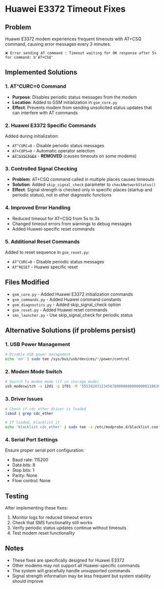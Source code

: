 # Huawei E3372 Timeout Fixes

## Problem
Huawei E3372 modem experiences frequent timeouts with AT+CSQ command, causing error messages every 3 minutes:
```
❌ Error sending AT command : Timeout waiting for OK response after 5s for command: b'AT+CSQ'
```

## Implemented Solutions

### 1. AT^CURC=0 Command
- **Purpose**: Disables periodic status messages from the modem
- **Location**: Added to GSM initialization in `gsm_core.py`
- **Effect**: Prevents modem from sending unsolicited status updates that can interfere with AT commands

### 2. Huawei E3372 Specific Commands
Added during initialization:
- `AT^CURC=0` - Disable periodic status messages
- `AT+COPS=0` - Automatic operator selection
- ~~`AT^SYSCFGEX`~~ - **REMOVED** (causes timeouts on some modems)

### 3. Controlled Signal Checking
- **Problem**: AT+CSQ command called in multiple places causes timeouts
- **Solution**: Added `skip_signal_check` parameter to `checkNetworkStatus()`
- **Effect**: Signal strength is checked only in specific places (startup and periodic status), not in other diagnostic functions

### 4. Improved Error Handling
- Reduced timeout for AT+CSQ from 5s to 3s
- Changed timeout errors from warnings to debug messages
- Added Huawei-specific reset commands

### 5. Additional Reset Commands
Added to reset sequence in `gsm_reset.py`:
- `AT^CURC=0` - Disable periodic status messages
- `AT^RESET` - Huawei specific reset

## Files Modified
- `gsm_core.py` - Added Huawei E3372 initialization commands
- `gsm_commands.py` - Added Huawei command constants
- `gsm_diagnostics.py` - Added skip_signal_check option
- `gsm_reset.py` - Added Huawei reset commands
- `sms_launcher.py` - Use skip_signal_check for periodic status

## Alternative Solutions (if problems persist)

### 1. USB Power Management
```bash
# Disable USB power management
echo 'on' | sudo tee /sys/bus/usb/devices/*/power/control
```

### 2. Modem Mode Switch
```bash
# Switch to modem mode (if in storage mode)
usb_modeswitch -v 12d1 -p 1f01 -M '55534243123456780000000000000011063000000100000000000000000000'
```

### 3. Driver Issues
```bash
# Check if cdc_ether driver is loaded
lsmod | grep cdc_ether

# If loaded, blacklist it
echo 'blacklist cdc_ether' | sudo tee -a /etc/modprobe.d/blacklist.conf
```

### 4. Serial Port Settings
Ensure proper serial port configuration:
- Baud rate: 115200
- Data bits: 8
- Stop bits: 1
- Parity: None
- Flow control: None

## Testing
After implementing these fixes:
1. Monitor logs for reduced timeout errors
2. Check that SMS functionality still works
3. Verify periodic status updates continue without timeouts
4. Test modem reset functionality

## Notes
- These fixes are specifically designed for Huawei E3372
- Other modems may not support all Huawei-specific commands
- The system will gracefully handle unsupported commands
- Signal strength information may be less frequent but system stability should improve

